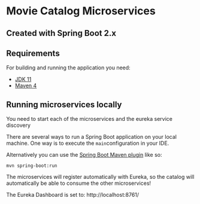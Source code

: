 # Movie Catalog Microservices

## Created with Spring Boot 2.x

## Requirements

For building and running the application you need:

- [JDK 11](https://www.oracle.com/technetwork/java/javase/downloads/jdk11-downloads-5066655.html)
- [Maven 4](https://maven.apache.org)

## Running microservices locally

You need to start each of the microservices and the eureka service discovery

There are several ways to run a Spring Boot application on your local machine. One way is to execute the `main`configuration in your IDE.

Alternatively you can use the [Spring Boot Maven plugin](https://docs.spring.io/spring-boot/docs/current/reference/html/build-tool-plugins-maven-plugin.html) like so:

```shell
mvn spring-boot:run
```

The microservices will register automatically with Eureka, so the catalog will automatically be able to consume the other microservices!

The Eureka Dashboard is set to: http://localhost:8761/
